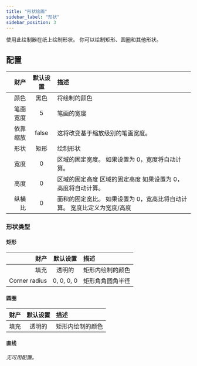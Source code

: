 ```yaml
---
title: "形状绘画"
sidebar_label: "形状"
sidebar_position: 3
---
```



使用此绘制器在纸上绘制形状。 你可以绘制矩形、圆圈和其他形状。

## 配置

|   财产 | 默认设置  | 描述                                     |
| ----:|:-----:|:-------------------------------------- |
|   颜色 |  黑色   | 将绘制的颜色                                 |
| 笔画宽度 |   5   | 笔画的宽度                                  |
| 依靠缩放 | false | 这将改变基于缩放级别的笔画宽度。                       |
|   形状 |  矩形   | 绘制形状                                   |
|   宽度 |   0   | 区域的固定宽度。 如果设置为 0，宽度将自动计算。              |
|   高度 |   0   | 区域的固定高度 区域的固定高度 如果设置为 0，高度将自动计算。       |
|  纵横比 |   0   | 面积的固定宽比。 如果设置为 0，宽高比将自动计算。 宽度比定义为宽度/高度 |

### 形状类型

#### 矩形

|            财产 |    默认设置    | 描述       |
| -------------:|:----------:|:-------- |
|            填充 |    透明的     | 矩形内绘制的颜色 |
| Corner radius | 0, 0, 0, 0 | 矩形角角圆角半径 |

#### 圆圈

| 财产 | 默认设置 | 描述       |
| --:|:----:|:-------- |
| 填充 | 透明的  | 矩形内绘制的颜色 |

#### 直线

*无可用配置。*
